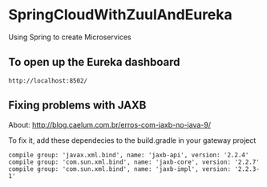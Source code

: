 # SpringCloudWithZuulAndEureka
Using Spring to create Microservices

## To open up the Eureka dashboard
```
http://localhost:8502/
```

## Fixing problems with JAXB
About: http://blog.caelum.com.br/erros-com-jaxb-no-java-9/

To fix it, add these dependecies to the build.gradle in your gateway project
```
compile group: 'javax.xml.bind', name: 'jaxb-api', version: '2.2.4'
compile group: 'com.sun.xml.bind', name: 'jaxb-core', version: '2.2.7'
compile group: 'com.sun.xml.bind', name: 'jaxb-impl', version: '2.2.3-1'
```
